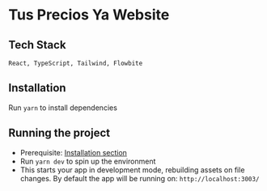 # Tus Precios Ya Website

## Tech Stack

`React, TypeScript, Tailwind, Flowbite`

## Installation

Run `yarn` to install dependencies

## Running the project

- Prerequisite: [Installation section](#installation)
- Run `yarn dev` to spin up the environment
- This starts your app in development mode, rebuilding assets on file changes. By default the app will be running on:
  `http://localhost:3003/`
